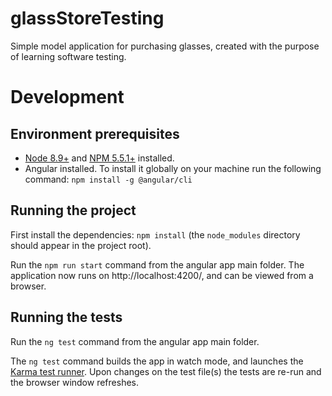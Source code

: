 # glassStoreTesting
Simple model application for purchasing glasses, created with the purpose of learning software testing.

# Development
## Environment prerequisites
* [Node 8.9+](https://nodejs.org/en/download/) and [NPM 5.5.1+](https://docs.npmjs.com/downloading-and-installing-node-js-and-npm) installed.
* Angular installed. To install it globally on your machine run the following command: `npm install -g @angular/cli`

## Running the project
First install the dependencies: `npm install` (the `node_modules` directory should appear in the project root).

Run the `npm run start` command from the angular app main folder.
The application now runs on http://localhost:4200/, and can be viewed from a browser.

## Running the tests
Run the `ng test` command from the angular app main folder.

The `ng test` command builds the app in watch mode, and launches the [Karma test runner](https://karma-runner.github.io/latest/index.html).
Upon changes on the test file(s) the tests are re-run and the browser window refreshes.
